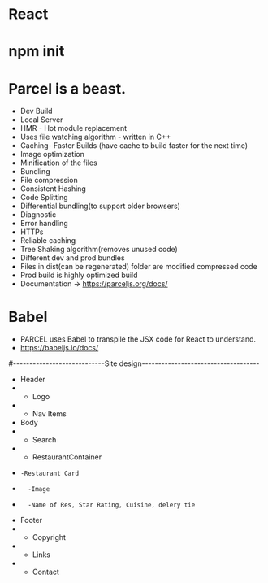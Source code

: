 # React

# npm init

# Parcel is a beast.
- Dev Build
- Local Server
- HMR - Hot module replacement
- Uses file watching algorithm - written in C++
- Caching- Faster Builds (have cache to build faster for the next time)
- Image optimization
- Minification of the files
- Bundling
- File compression
- Consistent Hashing
- Code Splitting
- Differential bundling(to support older browsers)
- Diagnostic
- Error handling
- HTTPs
- Reliable caching
- Tree Shaking algorithm(removes unused code)
- Different dev and prod bundles
- Files in dist(can be regenerated) folder are modified compressed code
- Prod build is highly optimized build 
- Documentation -> https://parceljs.org/docs/

# Babel
- PARCEL uses Babel to transpile the JSX code for React to understand.
- https://babeljs.io/docs/


 #----------------------------Site design------------------------------------
  * Header
  *  - Logo
  *  - Nav Items
  * Body
  *  - Search
  *  - RestaurantContainer
  *     -Restaurant Card 
  *       -Image
  *       -Name of Res, Star Rating, Cuisine, delery tie
  * Footer
  *  - Copyright
  *  - Links
  *  - Contact 
  


